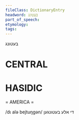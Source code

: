 ```yaml
---
fileClass: DictionaryEntry
headword: בעטונג
part_of_speech: 
etymology: 
tags: 
---
```

בעטונג

CENTRAL
========

HASIDIC
=======
= AMERICA = 

/dɩ alə bejtuŋgən/ די אלע בעטונגען